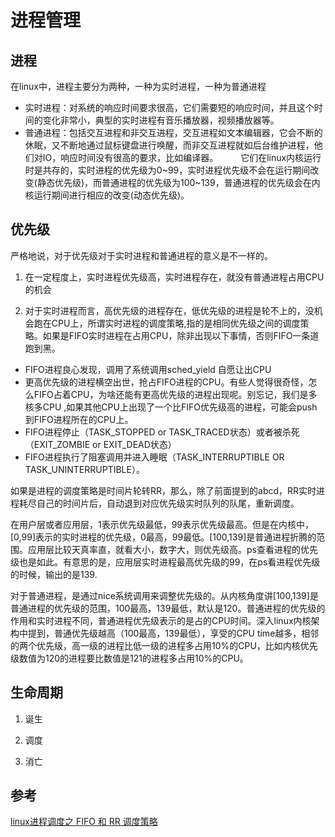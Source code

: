 # 进程管理

## 进程

在linux中，进程主要分为两种，一种为实时进程，一种为普通进程

* 实时进程：对系统的响应时间要求很高，它们需要短的响应时间，并且这个时间的变化非常小，典型的实时进程有音乐播放器，视频播放器等。
* 普通进程：包括交互进程和非交互进程，交互进程如文本编辑器，它会不断的休眠，又不断地通过鼠标键盘进行唤醒，而非交互进程就如后台维护进程，他们对IO，响应时间没有很高的要求，比如编译器。
　　
它们在linux内核运行时是共存的，实时进程的优先级为0~99，实时进程优先级不会在运行期间改变(静态优先级)，而普通进程的优先级为100~139，普通进程的优先级会在内核运行期间进行相应的改变(动态优先级)。

## 优先级

严格地说，对于优先级对于实时进程和普通进程的意义是不一样的。

1. 在一定程度上，实时进程优先级高，实时进程存在，就没有普通进程占用CPU的机会

2. 对于实时进程而言，高优先级的进程存在，低优先级的进程是轮不上的，没机会跑在CPU上，所谓实时进程的调度策略,指的是相同优先级之间的调度策略。如果是FIFO实时进程在占用CPU，除非出现以下事情，否则FIFO一条道跑到黑。

 * FIFO进程良心发现，调用了系统调用sched_yield 自愿让出CPU
 * 更高优先级的进程横空出世，抢占FIFO进程的CPU。有些人觉得很奇怪，怎么FIFO占着CPU，为啥还能有更高优先级的进程出现呢。别忘记，我们是多核多CPU ,如果其他CPU上出现了一个比FIFO优先级高的进程，可能会push到FIFO进程所在的CPU上。
 * FIFO进程停止（TASK_STOPPED or TASK_TRACED状态）或者被杀死（EXIT_ZOMBIE or EXIT_DEAD状态）
 * FIFO进程执行了阻塞调用并进入睡眠（TASK_INTERRUPTIBLE OR TASK_UNINTERRUPTIBLE）。
    
如果是进程的调度策略是时间片轮转RR，那么，除了前面提到的abcd，RR实时进程耗尽自己的时间片后，自动退到对应优先级实时队列的队尾，重新调度。


在用户层或者应用层，1表示优先级最低，99表示优先级最高。但是在内核中，[0,99]表示的实时进程的优先级，0最高，99最低。[100,139]是普通进程折腾的范围。应用层比较天真率直，就看大小，数字大，则优先级高。ps查看进程的优先级也是如此。有意思的是，应用层实时进程最高优先级的99，在ps看进程优先级的时候，输出的是139.



对于普通进程，是通过nice系统调用来调整优先级的。从内核角度讲[100,139]是普通进程的优先级的范围，100最高，139最低，默认是120。普通进程的优先级的作用和实时进程不同，普通进程优先级表示的是占的CPU时间。深入linux内核架构中提到，普通优先级越高（100最高，139最低），享受的CPU time越多，相邻的两个优先级，高一级的进程比低一级的进程多占用10%的CPU，比如内核优先级数值为120的进程要比数值是121的进程多占用10%的CPU。


## 生命周期

1. 诞生

2. 调度

3. 消亡


## 参考

[linux进程调度之 FIFO 和 RR 调度策略](http://blog.chinaunix.net/uid-24774106-id-3379478.html)

